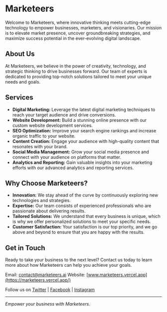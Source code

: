 # Marketeers

Welcome to Marketeers, where innovative thinking meets cutting-edge technology to empower businesses, marketers, and visionaries. Our mission is to elevate market presence, uncover groundbreaking strategies, and maximize success potential in the ever-evolving digital landscape.

## About Us

At Marketeers, we believe in the power of creativity, technology, and strategic thinking to drive businesses forward. Our team of experts is dedicated to providing top-notch solutions tailored to meet your unique needs and goals.

## Services

- **Digital Marketing:** Leverage the latest digital marketing techniques to reach your target audience and drive conversions.
- **Website Development:** Build a stunning online presence with our custom website development services.
- **SEO Optimization:** Improve your search engine rankings and increase organic traffic to your website.
- **Content Creation:** Engage your audience with high-quality content that resonates with your brand.
- **Social Media Management:** Grow your social media presence and connect with your audience on platforms that matter.
- **Analytics and Reporting:** Gain valuable insights into your marketing efforts with our advanced analytics and reporting services.

## Why Choose Marketeers?

- **Innovation:** We stay ahead of the curve by continuously exploring new technologies and strategies.
- **Expertise:** Our team consists of experienced professionals who are passionate about delivering results.
- **Tailored Solutions:** We understand that every business is unique, which is why we offer personalized solutions to meet your specific needs.
- **Customer Satisfaction:** Your satisfaction is our top priority, and we go above and beyond to ensure that you are happy with the results.

## Get in Touch

Ready to take your business to the next level? Contact us today to learn more about how Marketeers can help you achieve your goals.

Email: contact@marketeers.ai 
Website: [www.marketeers.vercel.app](https://marketeers.vercel.app/)  

Follow us on [Twitter](https://twitter.com/marketeers) | [Facebook](https://www.facebook.com/marketeers) | [Instagram](https://www.instagram.com/marketeers)

---

*Empower your business with Marketeers.*
